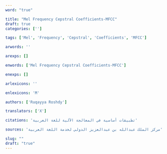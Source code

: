 ```yaml
---
word: "true"

title: "Mel Frequency Cepstral Coefficients-MFCC"
draft: true
categories: ['']

tags: ['Mel', 'Frequency', 'Cepstral', 'Coefficients', 'MFCC']

arwords: ''

arexps: []

enwords: ['Mel Frequency Cepstral Coefficients-MFCC']

enexps: []

arlexicons: ''

enlexicons: 'M'

authors: ['Ruqayya Roshdy']

translators: ['X']

citations: 'تطبيقات أساسية في المعالجة الآلية للغة العربية'

sources: 'مركز الملك عبدالله بن عبدالعزيز الدولي لخدمة اللغة العربية'

slug: ""
draft: "true"
---
```

